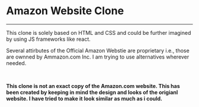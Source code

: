 <h1>Amazon Website Clone</h1>
<hr>
<p>This clone is solely based on HTML and CSS and could be further imagined by using JS frameworks like react.</p>
<p>Several attirbutes of the Official Amazon Webstie are proprietary i.e., those are ownned by Ammazon.com Inc. I am trying to use alternatives wherever needed.</p>
<br>
<p><b>This clone is not an exact copy of the Amazon.com website. This has been created by keeping in mind the design and looks of the origianl website. I have tried to make it look similar as much as i could.</b></p>
